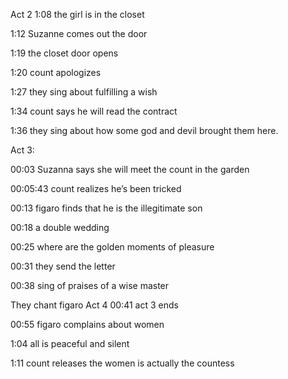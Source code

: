 Act 2
1:08 the girl is in the closet

1:12 Suzanne comes out the door

1:19 the closet door opens

1:20 count apologizes

1:27 they sing about fulfilling a wish

1:34 count says he will read the contract

1:36 they sing about how some god and devil brought them here.

Act 3:

00:03 Suzanna says she will meet the count in the garden

00:05:43 count realizes he’s been tricked

00:13 figaro finds that he is the illegitimate son

00:18 a double wedding

00:25 where are the golden moments of pleasure

00:31 they send the letter

00:38 sing of praises of a wise master

They chant figaro
Act 4
00:41 act 3 ends

00:55 figaro complains about women 

1:04 all is peaceful and silent

1:11 count releases the women is actually the countess




